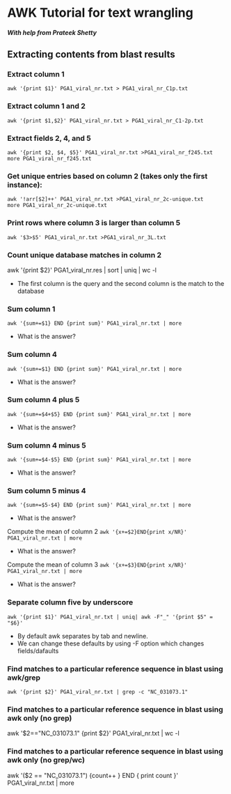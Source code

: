 # AWK Tutorial for text wrangling
##### With help from Prateek Shetty

## Extracting contents from blast results

### Extract column 1 
```awk '{print $1}' PGA1_viral_nr.txt > PGA1_viral_nr_C1p.txt```

### Extract column 1 and 2 
```awk '{print $1,$2}' PGA1_viral_nr.txt > PGA1_viral_nr_C1-2p.txt```

### Extract fields 2, 4, and 5 
```awk '{print $2, $4, $5}' PGA1_viral_nr.txt >PGA1_viral_nr_f245.txt```
<br />
```more PGA1_viral_nr_f245.txt```

### Get unique entries based on column 2 (takes only the first instance):
```awk '!arr[$2]++' PGA1_viral_nr.txt >PGA1_viral_nr_2c-unique.txt```
<br />
```more PGA1_viral_nr_2c-unique.txt```

### Print rows where column 3 is larger than column 5
```awk '$3>$5' PGA1_viral_nr.txt >PGA1_viral_nr_3L.txt```

### Count unique database matches in column 2
awk '{print $2}' PGA1_viral_nr.res | sort | uniq | wc -l
- The first column is the query and the second column is the match to the database

### Sum column 1 
```awk '{sum+=$1} END {print sum}' PGA1_viral_nr.txt | more```
- What is the answer?

### Sum column 4 
```awk '{sum+=$1} END {print sum}' PGA1_viral_nr.txt | more```
- What is the answer?

### Sum column 4 plus 5
```awk '{sum+=$4+$5} END {print sum}' PGA1_viral_nr.txt | more```
- What is the answer?

### Sum column 4 minus 5
```awk '{sum+=$4-$5} END {print sum}' PGA1_viral_nr.txt | more```
- What is the answer?

### Sum column 5 minus 4
```awk '{sum+=$5-$4} END {print sum}' PGA1_viral_nr.txt | more```
- What is the answer?

Compute the mean of column 2
```awk '{x+=$2}END{print x/NR}' PGA1_viral_nr.txt | more```
- What is the answer?

Compute the mean of column 3
```awk '{x+=$3}END{print x/NR}' PGA1_viral_nr.txt | more```
- What is the answer?

### Separate column five by underscore
```awk '{print $1}' PGA1_viral_nr.txt | uniq| awk -F"_" '{print $5" = "$6}'```
- By default awk separates by tab and newline.
- We can change these defaults by using -F option which changes fields/dafaults

### Find matches to a particular reference sequence in blast using awk/grep
```awk '{print $2}' PGA1_viral_nr.txt | grep -c "NC_031073.1"```

### Find matches to a particular reference sequence in blast using awk only (no grep)
awk '$2=="NC_031073.1" {print $2}' PGA1_viral_nr.txt | wc -l

### Find matches to a particular reference sequence in blast using awk only (no grep/wc)
awk '($2 == "NC_031073.1") {count++ } END { print count }' PGA1_viral_nr.txt | more

